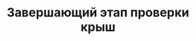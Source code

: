 ﻿---
title: Завершающий этап проверки крыш
sorid: 6.1.2.2
cat: 6
main: false
submenu: false
layout: buffer
---

